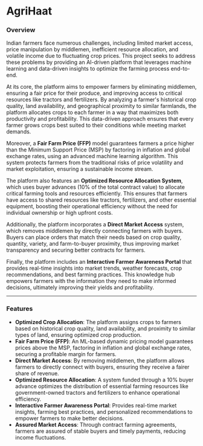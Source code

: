 # AgriHaat

### Overview
Indian farmers face numerous challenges, including limited market access, price manipulation by middlemen, inefficient resource allocation, and volatile income due to fluctuating crop prices. This project seeks to address these problems by providing an AI-driven platform that leverages machine learning and data-driven insights to optimize the farming process end-to-end.

At its core, the platform aims to empower farmers by eliminating middlemen, ensuring a fair price for their produce, and improving access to critical resources like tractors and fertilizers. By analyzing a farmer's historical crop quality, land availability, and geographical proximity to similar farmlands, the platform allocates crops to each farmer in a way that maximizes both productivity and profitability. This data-driven approach ensures that every farmer grows crops best suited to their conditions while meeting market demands.

Moreover, a **Fair Farm Price (FFP)** model guarantees farmers a price higher than the Minimum Support Price (MSP) by factoring in inflation and global exchange rates, using an advanced machine learning algorithm. This system protects farmers from the traditional risks of price volatility and market exploitation, ensuring a sustainable income stream.

The platform also features an **Optimized Resource Allocation System**, which uses buyer advances (10% of the total contract value) to allocate critical farming tools and resources efficiently. This ensures that farmers have access to shared resources like tractors, fertilizers, and other essential equipment, boosting their operational efficiency without the need for individual ownership or high upfront costs.

Additionally, the platform incorporates a **Direct Market Access** system, which removes middlemen by directly connecting farmers with buyers. Buyers can place orders that match their needs based on crop quality, quantity, variety, and farm-to-buyer proximity, thus improving market transparency and securing better contracts for farmers.

Finally, the platform includes an **Interactive Farmer Awareness Portal** that provides real-time insights into market trends, weather forecasts, crop recommendations, and best farming practices. This knowledge hub empowers farmers with the information they need to make informed decisions, ultimately improving their yields and profitability.

---

### Features

- **Optimized Crop Allocation**: The platform assigns crops to farmers based on historical crop quality, land availability, and proximity to similar types of land, ensuring optimized crop production.
- **Fair Farm Price (FFP)**: An ML-based dynamic pricing model guarantees prices above the MSP, factoring in inflation and global exchange rates, securing a profitable margin for farmers.
- **Direct Market Access**: By removing middlemen, the platform allows farmers to directly connect with buyers, ensuring they receive a fairer share of revenue.
- **Optimized Resource Allocation**: A system funded through a 10% buyer advance optimizes the distribution of essential farming resources like government-owned tractors and fertilizers to enhance operational efficiency.
- **Interactive Farmer Awareness Portal**: Provides real-time market insights, farming best practices, and personalized recommendations to empower farmers to make better decisions.
- **Assured Market Access**: Through contract farming agreements, farmers are assured of stable buyers and timely payments, reducing income fluctuations.

